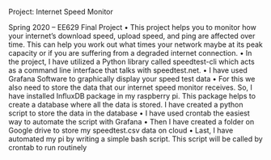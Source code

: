 Project: Internet Speed Monitor

Spring 2020 – EE629 Final Project
•	This project helps you to monitor how your internet’s download speed, upload speed, and ping are affected over time. This can help you work out what times your network maybe at its peak capacity or if you are suffering from a degraded internet connection.
•	In the project, I have utilized a Python library called speedtest-cli which acts as a command line interface that talks with speedtest.net.
•	I have used Grafana Software to graphically display your speed test data
•	For this we also need to store the data that our internet speed monitor receives. So, I have installed InfluxDB package in my raspberry pi. This package helps to create a database where all the data is stored. I have created a python script to store the data in the database
•	I have used crontab the easiest way to automate the script with Grafana
•	Then I have created a folder on Google drive to store my speedtest.csv data on cloud
•	Last, I have automated my pi by writing a simple bash script. This script will be called by crontab to run routinely
